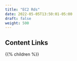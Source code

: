 ```yaml
---
title: "EC2 Rds"
date: 2022-05-05T13:50:01-05:00
draft: false
weight: 500
---
```

## Content Links

{{% children %}}
